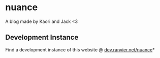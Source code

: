 # nuance
A blog made by Kaori and Jack <3

## Development Instance
Find a development instance of this website @ [dev.ranvier.net/nuance](https://dev.ranvier.net/nuance)*
